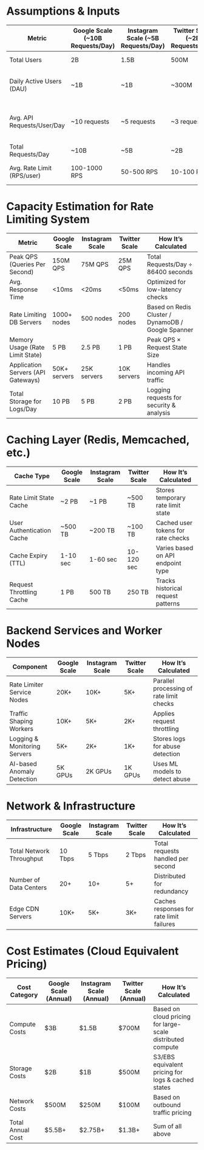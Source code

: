 # Assumptions & Inputs

| Metric                                       | Google Scale (~10B Requests/Day) | Instagram Scale (~5B Requests/Day) | Twitter Scale (~2B Requests/Day) | How It’s Calculated                                      |
|----------------------------------------------|----------------------------------|-----------------------------------|----------------------------------|----------------------------------------------------------|
| Total Users                                  | 2B                               | 1.5B                              | 500M                             | Public user estimates                                    |
| Daily Active Users (DAU)                     | ~1B                              | ~1B                               | ~300M                            | Estimated 50-70% of total users active daily              |
| Avg. API Requests/User/Day                   | ~10 requests                    | ~5 requests                      | ~3 requests                     | API-heavy applications require frequent rate limiting    |
| Total Requests/Day                           | ~10B                             | ~5B                               | ~2B                              | DAU × Avg. Requests/User                                 |
| Avg. Rate Limit (RPS/user)                    | 100-1000 RPS                     | 50-500 RPS                        | 10-100 RPS                       | Application-specific API rate limits                     |

# Capacity Estimation for Rate Limiting System

| Metric                                       | Google Scale                      | Instagram Scale                   | Twitter Scale                     | How It’s Calculated                                      |
|----------------------------------------------|----------------------------------|-----------------------------------|----------------------------------|----------------------------------------------------------|
| Peak QPS (Queries Per Second)                | 150M QPS                          | 75M QPS                           | 25M QPS                           | Total Requests/Day ÷ 86400 seconds                      |
| Avg. Response Time                           | <10ms                             | <20ms                             | <50ms                             | Optimized for low-latency checks                         |
| Rate Limiting DB Servers                     | 1000+ nodes                       | 500 nodes                         | 200 nodes                         | Based on Redis Cluster / DynamoDB / Google Spanner      |
| Memory Usage (Rate Limit State)              | 5 PB                              | 2.5 PB                            | 1 PB                              | Peak QPS × Request State Size                            |
| Application Servers (API Gateways)           | 50K+ servers                      | 25K servers                       | 10K servers                       | Handles incoming API traffic                             |
| Total Storage for Logs/Day                   | 10 PB                             | 5 PB                              | 2 PB                              | Logging requests for security & analysis                 |

# Caching Layer (Redis, Memcached, etc.)

| Cache Type                                   | Google Scale                      | Instagram Scale                   | Twitter Scale                     | How It’s Calculated                                      |
|----------------------------------------------|----------------------------------|-----------------------------------|----------------------------------|----------------------------------------------------------|
| Rate Limit State Cache                       | ~2 PB                             | ~1 PB                             | ~500 TB                           | Stores temporary rate limit state                         |
| User Authentication Cache                    | ~500 TB                           | ~200 TB                           | ~100 TB                           | Cached user tokens for rate checks                        |
| Cache Expiry (TTL)                           | 1-10 sec                          | 1-60 sec                          | 10-120 sec                        | Varies based on API endpoint type                        |
| Request Throttling Cache                     | 1 PB                              | 500 TB                            | 250 TB                            | Tracks historical request patterns                       |

# Backend Services and Worker Nodes

| Component                                    | Google Scale                      | Instagram Scale                   | Twitter Scale                     | How It’s Calculated                                      |
|----------------------------------------------|----------------------------------|-----------------------------------|----------------------------------|----------------------------------------------------------|
| Rate Limiter Service Nodes                   | 20K+                              | 10K+                              | 5K+                               | Parallel processing of rate limit checks                 |
| Traffic Shaping Workers                      | 10K+                              | 5K+                               | 2K+                               | Applies request throttling                               |
| Logging & Monitoring Servers                 | 5K+                               | 2K+                               | 1K+                               | Stores logs for abuse detection                          |
| AI-based Anomaly Detection                   | 5K GPUs                           | 2K GPUs                            | 1K GPUs                           | Uses ML models to detect abuse                           |

# Network & Infrastructure

| Infrastructure                                | Google Scale                      | Instagram Scale                   | Twitter Scale                     | How It’s Calculated                                      |
|-----------------------------------------------|----------------------------------|-----------------------------------|----------------------------------|----------------------------------------------------------|
| Total Network Throughput                      | 10 Tbps                           | 5 Tbps                            | 2 Tbps                            | Total requests handled per second                        |
| Number of Data Centers                        | 20+                               | 10+                               | 5+                                | Distributed for redundancy                               |
| Edge CDN Servers                              | 10K+                              | 5K+                               | 3K+                               | Caches responses for rate limit failures                 |

# Cost Estimates (Cloud Equivalent Pricing)

| Cost Category                                 | Google Scale (Annual)             | Instagram Scale (Annual)           | Twitter Scale (Annual)            | How It’s Calculated                                      |
|-----------------------------------------------|----------------------------------|-----------------------------------|----------------------------------|----------------------------------------------------------|
| Compute Costs                                 | $3B                              | $1.5B                              | $700M                             | Based on cloud pricing for large-scale distributed compute |
| Storage Costs                                 | $2B                              | $1B                                | $500M                             | S3/EBS equivalent pricing for logs & cached states        |
| Network Costs                                 | $500M                            | $250M                              | $100M                             | Based on outbound traffic pricing                       |
| Total Annual Cost                             | $5.5B+                           | $2.75B+                            | $1.3B+                            | Sum of all above                                          |
